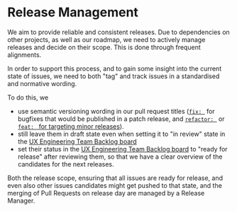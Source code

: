 # Release Management

We aim to provide reliable and consistent releases. Due to dependencies on other projects, as well as our roadmap, we need to actively manage releases and decide on their scope. This is done through frequent alignments.

In order to support this process, and to gain some insight into the current state of issues, we need to both "tag" and track issues in a standardised and normative wording.

To do this, we
- use semantic versioning wording in our pull request titles ([`fix: `](https://github.com/db-ux-design-system/core-web/blob/main/docs/conventions.md?plain=1#L11) for bugfixes that would be published in a patch release, and [`refactor: `](https://github.com/db-ux-design-system/core-web/blob/main/docs/conventions.md?plain=1#L11) or [`feat: ` for targeting minor releases](https://github.com/db-ux-design-system/core-web/blob/main/docs/conventions.md?plain=1#L11)).
- still leave them in draft state even when setting it to "in review" state in the [UX Engineering Team Backlog board](https://github.com/orgs/db-ux-design-system/projects/6/views/1)
- set their status in the [UX Engineering Team Backlog board](https://github.com/orgs/db-ux-design-system/projects/6/views/1) to "ready for release" after reviewing them, so that we have a clear overview of the candidates for the next releases.

Both the release scope, ensuring that all issues are ready for release, and even also other issues candidates might get pushed to that state, and the merging of Pull Requests on release day are managed by a Release Manager.
